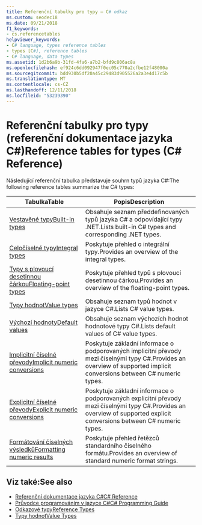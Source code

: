 ```yaml
---
title: Referenční tabulky pro typy – C# odkaz
ms.custom: seodec18
ms.date: 09/21/2018
f1_keywords:
- cs.referencetables
helpviewer_keywords:
- C# language, types reference tables
- types [C#], reference tables
- C# language, data types
ms.assetid: 1d2b6a9b-31fd-4fa6-a7b2-bfd9c806ac8a
ms.openlocfilehash: ef924c6dd092947f0ec05c770a2cfbe12f48000a
ms.sourcegitcommit: bdd930b5df20a45c29483d905526a2a3e4d17c5b
ms.translationtype: MT
ms.contentlocale: cs-CZ
ms.lasthandoff: 12/11/2018
ms.locfileid: "53239390"
---
```

# <a name="reference-tables-for-types-c-reference"></a><span data-ttu-id="b522d-102">Referenční tabulky pro typy (referenční dokumentace jazyka C#)</span><span class="sxs-lookup"><span data-stu-id="b522d-102">Reference tables for types (C# Reference)</span></span>

<span data-ttu-id="b522d-103">Následující referenční tabulka představuje souhrn typů jazyka C#:</span><span class="sxs-lookup"><span data-stu-id="b522d-103">The following reference tables summarize the C# types:</span></span>

|<span data-ttu-id="b522d-104">Tabulka</span><span class="sxs-lookup"><span data-stu-id="b522d-104">Table</span></span>|<span data-ttu-id="b522d-105">Popis</span><span class="sxs-lookup"><span data-stu-id="b522d-105">Description</span></span>|
|---------|---------|
|[<span data-ttu-id="b522d-106">Vestavěné typy</span><span class="sxs-lookup"><span data-stu-id="b522d-106">Built-in types</span></span>](built-in-types-table.md)|<span data-ttu-id="b522d-107">Obsahuje seznam předdefinovaných typů jazyka C# a odpovídající typy .NET.</span><span class="sxs-lookup"><span data-stu-id="b522d-107">Lists built-in C# types and corresponding .NET types.</span></span>|
|[<span data-ttu-id="b522d-108">Celočíselné typy</span><span class="sxs-lookup"><span data-stu-id="b522d-108">Integral types</span></span>](integral-types-table.md)|<span data-ttu-id="b522d-109">Poskytuje přehled o integrální typy.</span><span class="sxs-lookup"><span data-stu-id="b522d-109">Provides an overview of the integral types.</span></span>|
|[<span data-ttu-id="b522d-110">Typy s plovoucí desetinnou čárkou</span><span class="sxs-lookup"><span data-stu-id="b522d-110">Floating-point types</span></span>](floating-point-types-table.md)|<span data-ttu-id="b522d-111">Poskytuje přehled typů s plovoucí desetinnou čárkou.</span><span class="sxs-lookup"><span data-stu-id="b522d-111">Provides an overview of the floating-point types.</span></span>|
|[<span data-ttu-id="b522d-112">Typy hodnot</span><span class="sxs-lookup"><span data-stu-id="b522d-112">Value types</span></span>](value-types-table.md)|<span data-ttu-id="b522d-113">Obsahuje seznam typů hodnot v jazyce C#.</span><span class="sxs-lookup"><span data-stu-id="b522d-113">Lists C# value types.</span></span>|
|[<span data-ttu-id="b522d-114">Výchozí hodnoty</span><span class="sxs-lookup"><span data-stu-id="b522d-114">Default values</span></span>](default-values-table.md)|<span data-ttu-id="b522d-115">Obsahuje seznam výchozích hodnot hodnotové typy C#.</span><span class="sxs-lookup"><span data-stu-id="b522d-115">Lists default values of C# value types.</span></span>|
|[<span data-ttu-id="b522d-116">Implicitní číselné převody</span><span class="sxs-lookup"><span data-stu-id="b522d-116">Implicit numeric conversions</span></span>](implicit-numeric-conversions-table.md)|<span data-ttu-id="b522d-117">Poskytuje základní informace o podporovaných implicitní převody mezi číselnými typy C#.</span><span class="sxs-lookup"><span data-stu-id="b522d-117">Provides an overview of supported implicit conversions between C# numeric types.</span></span>|
|[<span data-ttu-id="b522d-118">Explicitní číselné převody</span><span class="sxs-lookup"><span data-stu-id="b522d-118">Explicit numeric conversions</span></span>](explicit-numeric-conversions-table.md)|<span data-ttu-id="b522d-119">Poskytuje základní informace o podporovaných explicitní převody mezi číselnými typy C#.</span><span class="sxs-lookup"><span data-stu-id="b522d-119">Provides an overview of supported explicit conversions between C# numeric types.</span></span>|
|[<span data-ttu-id="b522d-120">Formátování číselných výsledků</span><span class="sxs-lookup"><span data-stu-id="b522d-120">Formatting numeric results</span></span>](formatting-numeric-results-table.md)|<span data-ttu-id="b522d-121">Poskytuje přehled řetězců standardního číselného formátu.</span><span class="sxs-lookup"><span data-stu-id="b522d-121">Provides an overview of standard numeric format strings.</span></span>|

## <a name="see-also"></a><span data-ttu-id="b522d-122">Viz také:</span><span class="sxs-lookup"><span data-stu-id="b522d-122">See also</span></span>

- [<span data-ttu-id="b522d-123">Referenční dokumentace jazyka C#</span><span class="sxs-lookup"><span data-stu-id="b522d-123">C# Reference</span></span>](../index.md)
- [<span data-ttu-id="b522d-124">Průvodce programováním v jazyce C#</span><span class="sxs-lookup"><span data-stu-id="b522d-124">C# Programming Guide</span></span>](../../programming-guide/index.md)
- [<span data-ttu-id="b522d-125">Odkazové typy</span><span class="sxs-lookup"><span data-stu-id="b522d-125">Reference Types</span></span>](reference-types.md)
- [<span data-ttu-id="b522d-126">Typy hodnot</span><span class="sxs-lookup"><span data-stu-id="b522d-126">Value Types</span></span>](value-types.md)